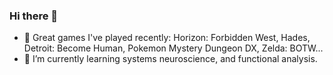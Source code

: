 ### Hi there 👋

<!--
**hanqizhang/hanqizhang** is a ✨ _special_ ✨ repository because its `README.md` (this file) appears on your GitHub profile.

Here are some ideas to get you started:

- 🔭 I’m currently working on ...
- 🌱 I’m currently learning ...
- 👯 I’m looking to collaborate on ...
- 🤔 I’m looking for help with ...
- 💬 Ask me about ...
- 📫 How to reach me: ...
- 😄 Pronouns: ...
- ⚡ Fun fact: ...
-->

- 🔭 Great games I've played recently: Horizon: Forbidden West, Hades, Detroit: Become Human, Pokemon Mystery Dungeon DX, Zelda: BOTW...
- 🌱 I’m currently learning systems neuroscience, and functional analysis.
